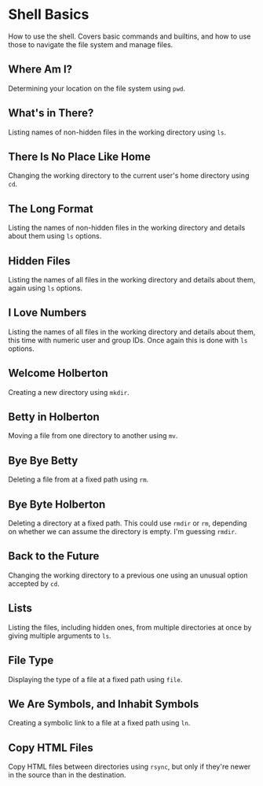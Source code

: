 # Shell Basics
How to use the shell. Covers basic commands and builtins, and how to use those to navigate the file system and manage files.

## Where Am I?
Determining your location on the file system using `pwd`.

## What's in There?
Listing names of non-hidden files in the working directory using `ls`.

## There Is No Place Like Home
Changing the working directory to the current user's home directory using `cd`.

## The Long Format
Listing the names of non-hidden files in the working directory and details about them using `ls` options.

## Hidden Files
Listing the names of all files in the working directory and details about them, again using `ls` options.

## I Love Numbers
Listing the names of all files in the working directory and details about them, this time with numeric user and group IDs. Once again this is done with `ls` options.

## Welcome Holberton
Creating a new directory using `mkdir`.

## Betty in Holberton
Moving a file from one directory to another using `mv`.

## Bye Bye Betty
Deleting a file from at a fixed path using `rm`.

## Bye Byte Holberton
Deleting a directory at a fixed path. This could use `rmdir` or `rm`, depending on whether we can assume the directory is empty. I'm guessing `rmdir`.

## Back to the Future
Changing the working directory to a previous one using an unusual option accepted by `cd`.

## Lists
Listing the files, including hidden ones, from multiple directories at once by giving multiple arguments to `ls`.

## File Type
Displaying the type of a file at a fixed path using `file`.

## We Are Symbols, and Inhabit Symbols
Creating a symbolic link to a file at a fixed path using `ln`.

## Copy HTML Files
Copy HTML files between directories using `rsync`, but only if they're newer in the source than in the destination.
